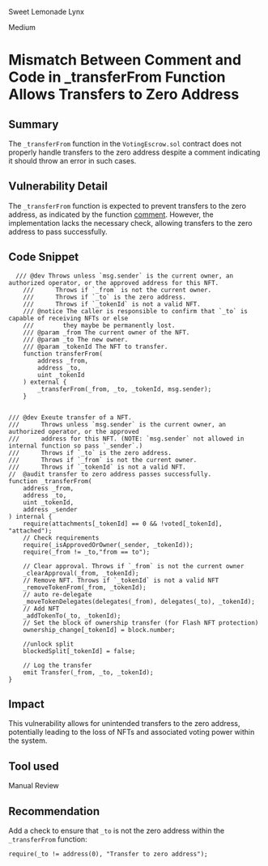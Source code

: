 Sweet Lemonade Lynx

Medium

# Mismatch Between Comment and Code in _transferFrom Function Allows Transfers to Zero Address

## Summary

The `_transferFrom` function in the `VotingEscrow.sol` contract does not properly handle transfers to the zero address despite a comment indicating it should throw an error in such cases.

## Vulnerability Detail

The `_transferFrom` function is expected to prevent transfers to the zero address, as indicated by the function [comment](https://github.com/sherlock-audit/2024-06-velocimeter/blob/main/v4-contracts/contracts/VotingEscrow.sol#L346). However, the implementation lacks the necessary check, allowing transfers to the zero address to pass successfully.

## Code Snippet

```solidity
  /// @dev Throws unless `msg.sender` is the current owner, an authorized operator, or the approved address for this NFT.
    ///      Throws if `_from` is not the current owner.
    ///      Throws if `_to` is the zero address.
    ///      Throws if `_tokenId` is not a valid NFT.
    /// @notice The caller is responsible to confirm that `_to` is capable of receiving NFTs or else
    ///        they maybe be permanently lost.
    /// @param _from The current owner of the NFT.
    /// @param _to The new owner.
    /// @param _tokenId The NFT to transfer.
    function transferFrom(
        address _from,
        address _to,
        uint _tokenId
    ) external {
        _transferFrom(_from, _to, _tokenId, msg.sender);
    }


/// @dev Exeute transfer of a NFT.
///      Throws unless `msg.sender` is the current owner, an authorized operator, or the approved
///      address for this NFT. (NOTE: `msg.sender` not allowed in internal function so pass `_sender`.)
///      Throws if `_to` is the zero address.
///      Throws if `_from` is not the current owner.
///      Throws if `_tokenId` is not a valid NFT.
//  @audit transfer to zero address passes successfully.
function _transferFrom(
    address _from,
    address _to,
    uint _tokenId,
    address _sender
) internal {
    require(attachments[_tokenId] == 0 && !voted[_tokenId], "attached");
    // Check requirements
    require(_isApprovedOrOwner(_sender, _tokenId));
    require(_from != _to,"from == to");

    // Clear approval. Throws if `_from` is not the current owner
    _clearApproval(_from, _tokenId);
    // Remove NFT. Throws if `_tokenId` is not a valid NFT
    _removeTokenFrom(_from, _tokenId);
    // auto re-delegate
    _moveTokenDelegates(delegates(_from), delegates(_to), _tokenId);
    // Add NFT
    _addTokenTo(_to, _tokenId);
    // Set the block of ownership transfer (for Flash NFT protection)
    ownership_change[_tokenId] = block.number;

    //unlock split
    blockedSplit[_tokenId] = false;

    // Log the transfer
    emit Transfer(_from, _to, _tokenId);
}
```

## Impact

This vulnerability allows for unintended transfers to the zero address, potentially leading to the loss of NFTs and associated voting power within the system.

## Tool used

Manual Review

## Recommendation

Add a check to ensure that `_to` is not the zero address within the `_transferFrom` function:

```solidity
require(_to != address(0), "Transfer to zero address");
```
